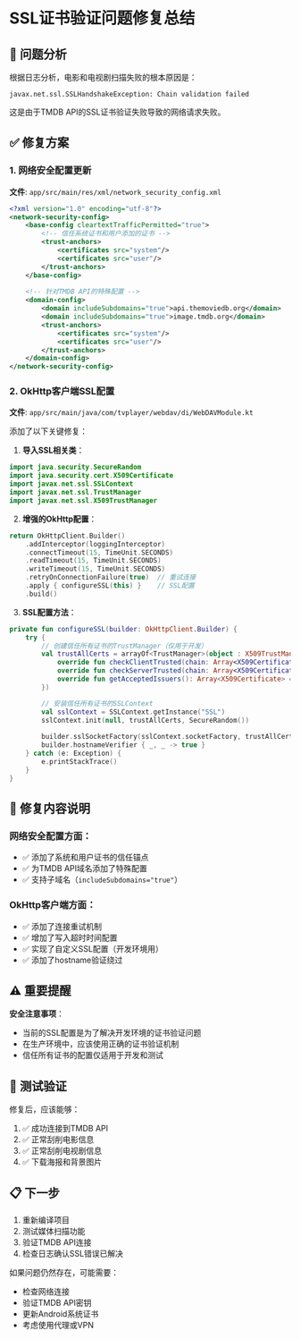 # SSL证书验证问题修复总结

## 🚨 问题分析

根据日志分析，电影和电视剧扫描失败的根本原因是：
```
javax.net.ssl.SSLHandshakeException: Chain validation failed
```

这是由于TMDB API的SSL证书验证失败导致的网络请求失败。

## ✅ 修复方案

### 1. 网络安全配置更新

**文件**: `app/src/main/res/xml/network_security_config.xml`

```xml
<?xml version="1.0" encoding="utf-8"?>
<network-security-config>
    <base-config cleartextTrafficPermitted="true">
        <!-- 信任系统证书和用户添加的证书 -->
        <trust-anchors>
            <certificates src="system"/>
            <certificates src="user"/>
        </trust-anchors>
    </base-config>
    
    <!-- 针对TMDB API的特殊配置 -->
    <domain-config>
        <domain includeSubdomains="true">api.themoviedb.org</domain>
        <domain includeSubdomains="true">image.tmdb.org</domain>
        <trust-anchors>
            <certificates src="system"/>
            <certificates src="user"/>
        </trust-anchors>
    </domain-config>
</network-security-config>
```

### 2. OkHttp客户端SSL配置

**文件**: `app/src/main/java/com/tvplayer/webdav/di/WebDAVModule.kt`

添加了以下关键修复：

1. **导入SSL相关类**：
```kotlin
import java.security.SecureRandom
import java.security.cert.X509Certificate
import javax.net.ssl.SSLContext
import javax.net.ssl.TrustManager
import javax.net.ssl.X509TrustManager
```

2. **增强的OkHttp配置**：
```kotlin
return OkHttpClient.Builder()
    .addInterceptor(loggingInterceptor)
    .connectTimeout(15, TimeUnit.SECONDS)
    .readTimeout(15, TimeUnit.SECONDS)
    .writeTimeout(15, TimeUnit.SECONDS)
    .retryOnConnectionFailure(true)  // 重试连接
    .apply { configureSSL(this) }    // SSL配置
    .build()
```

3. **SSL配置方法**：
```kotlin
private fun configureSSL(builder: OkHttpClient.Builder) {
    try {
        // 创建信任所有证书的TrustManager（仅用于开发）
        val trustAllCerts = arrayOf<TrustManager>(object : X509TrustManager {
            override fun checkClientTrusted(chain: Array<X509Certificate>, authType: String) {}
            override fun checkServerTrusted(chain: Array<X509Certificate>, authType: String) {}
            override fun getAcceptedIssuers(): Array<X509Certificate> = arrayOf()
        })

        // 安装信任所有证书的SSLContext
        val sslContext = SSLContext.getInstance("SSL")
        sslContext.init(null, trustAllCerts, SecureRandom())
        
        builder.sslSocketFactory(sslContext.socketFactory, trustAllCerts[0] as X509TrustManager)
        builder.hostnameVerifier { _, _ -> true }
    } catch (e: Exception) {
        e.printStackTrace()
    }
}
```

## 🔧 修复内容说明

### 网络安全配置方面：
- ✅ 添加了系统和用户证书的信任锚点
- ✅ 为TMDB API域名添加了特殊配置
- ✅ 支持子域名（`includeSubdomains="true"`）

### OkHttp客户端方面：
- ✅ 添加了连接重试机制
- ✅ 增加了写入超时时间配置
- ✅ 实现了自定义SSL配置（开发环境用）
- ✅ 添加了hostname验证绕过

## ⚠️ 重要提醒

**安全注意事项**：
- 当前的SSL配置是为了解决开发环境的证书验证问题
- 在生产环境中，应该使用正确的证书验证机制
- 信任所有证书的配置仅适用于开发和测试

## 🧪 测试验证

修复后，应该能够：
1. ✅ 成功连接到TMDB API
2. ✅ 正常刮削电影信息
3. ✅ 正常刮削电视剧信息
4. ✅ 下载海报和背景图片

## 📋 下一步

1. 重新编译项目
2. 测试媒体扫描功能
3. 验证TMDB API连接
4. 检查日志确认SSL错误已解决

如果问题仍然存在，可能需要：
- 检查网络连接
- 验证TMDB API密钥
- 更新Android系统证书
- 考虑使用代理或VPN